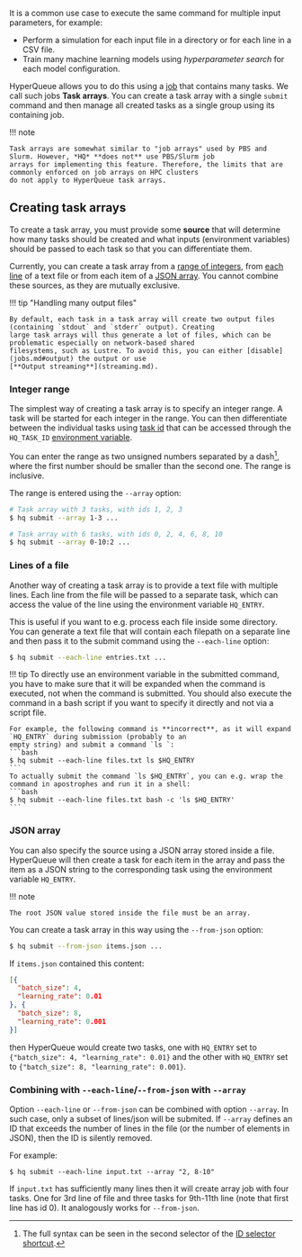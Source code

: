 It is a common use case to execute the same command for multiple input parameters, for example:

- Perform a simulation for each input file in a directory or for each line in a CSV file.
- Train many machine learning models using *hyperparameter search* for each model configuration.

HyperQueue allows you to do this using a [job](jobs.md) that contains many tasks. We call such jobs
**Task arrays**. You can create a task array with a single `submit` command and then manage all created
tasks as a single group using its containing job.

!!! note

    Task arrays are somewhat similar to "job arrays" used by PBS and Slurm. However, *HQ* **does not** use PBS/Slurm job
    arrays for implementing this feature. Therefore, the limits that are commonly enforced on job arrays on HPC clusters
    do not apply to HyperQueue task arrays.

## Creating task arrays
To create a task array, you must provide some **source** that will determine how many tasks should be created and what
inputs (environment variables) should be passed to each task so that you can differentiate them.

Currently, you can create a task array from a [range of integers](#integer-range), from [each line](#lines-of-a-file)
of a text file or from each item of a [JSON array](#json-array). You cannot combine these sources, as they are mutually
exclusive.

!!! tip "Handling many output files"

    By default, each task in a task array will create two output files (containing `stdout` and `stderr` output). Creating
    large task arrays will thus generate a lot of files, which can be problematic especially on network-based shared
    filesystems, such as Lustre. To avoid this, you can either [disable](jobs.md#output) the output or use
    [**Output streaming**](streaming.md).

### Integer range
The simplest way of creating a task array is to specify an integer range. A task will be started for each integer in the
range. You can then differentiate between the individual tasks using [task id](jobs.md#identification-numbers)
that can be accessed through the `HQ_TASK_ID` [environment variable](jobs.md#environment-variables).

You can enter the range as two unsigned numbers separated by a dash[^2], where the first number should be smaller than
the second one. The range is inclusive.

[^2]: The full syntax can be seen in the second selector of the [ID selector shortcut](../cli/shortcuts.md).

The range is entered using the `--array` option:

```bash
# Task array with 3 tasks, with ids 1, 2, 3
$ hq submit --array 1-3 ...

# Task array with 6 tasks, with ids 0, 2, 4, 6, 8, 10
$ hq submit --array 0-10:2 ...
```

### Lines of a file
Another way of creating a task array is to provide a text file with multiple lines. Each line from the file will be
passed to a separate task, which can access the value of the line using the environment variable `HQ_ENTRY`.

This is useful if you want to e.g. process each file inside some directory. You can generate a text file that will
contain each filepath on a separate line and then pass it to the submit command using the `--each-line` option:

```bash
$ hq submit --each-line entries.txt ...
```

!!! tip
    To directly use an environment variable in the submitted command, you have to make sure that it will be expanded
    when the command is executed, not when the command is submitted. You should also execute the command in a bash script
    if you want to specify it directly and not via a script file.
    
    For example, the following command is **incorrect**, as it will expand `HQ_ENTRY` during submission (probably to an
    empty string) and submit a command `ls `:
    ```bash
    $ hq submit --each-line files.txt ls $HQ_ENTRY
    ```
    To actually submit the command `ls $HQ_ENTRY`, you can e.g. wrap the command in apostrophes and run it in a shell:
    ```bash
    $ hq submit --each-line files.txt bash -c 'ls $HQ_ENTRY'
    ```

### JSON array
You can also specify the source using a JSON array stored inside a file. HyperQueue will then create a task for each
item in the array and pass the item as a JSON string to the corresponding task using the environment variable `HQ_ENTRY`.

!!! note

    The root JSON value stored inside the file must be an array.

You can create a task array in this way using the `--from-json` option:

```bash
$ hq submit --from-json items.json ...
```

If `items.json` contained this content:
```json
[{
  "batch_size": 4,
  "learning_rate": 0.01
}, {
  "batch_size": 8,
  "learning_rate": 0.001
}]
```
then HyperQueue would create two tasks, one with `HQ_ENTRY` set to `{"batch_size": 4, "learning_rate": 0.01}`
and the other with `HQ_ENTRY` set to `{"batch_size": 8, "learning_rate": 0.001}`.

### Combining with `--each-line`/`--from-json` with `--array`

Option `--each-line` or `--from-json` can be combined with option `--array`.
In such case, only a subset of lines/json will be submited.
If `--array` defines an ID that exceeds the number of lines in the file (or the number of elements in JSON), then the ID is silently removed.


For example:

```commandline
$ hq submit --each-line input.txt --array "2, 8-10"
```

If `input.txt` has sufficiently many lines then it will create array job with four tasks. One for 3rd line of file and three tasks for 9th-11th line
(note that first line has id 0). It analogously works for `--from-json`.